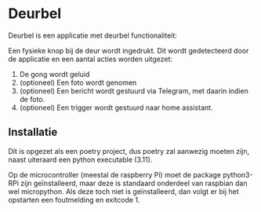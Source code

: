 # Deurbel

Deurbel is een applicatie met deurbel functionaliteit:

Een fysieke knop bij de deur wordt ingedrukt. 
Dit wordt gedetecteerd door de applicatie en een aantal acties worden uitgezet:
1. De gong wordt geluid
2. (optioneel) Een foto wordt genomen
3. (optioneel) Een bericht wordt gestuurd via Telegram, met daarin indien de foto.
4. (optioneel) Een trigger wordt gestuurd naar home assistant.

## Installatie
Dit is opgezet als een poetry project, dus poetry zal aanwezig moeten zijn, naast uiteraard een python executable (3.11).

Op de microcontroller (meestal de raspberry Pi) moet de package python3-RPi zijn geïnstalleerd, 
maar deze is standaard onderdeel van raspbian dan wel micropython.
Als deze toch niet is geïnstalleerd, dan volgt er bij het opstarten een foutmelding en exitcode 1.

